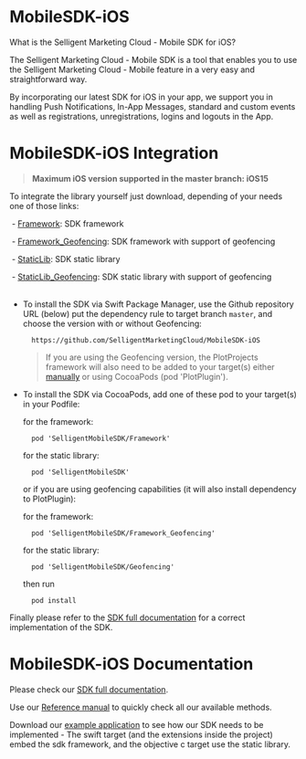 # MobileSDK-iOS

What is the Selligent Marketing Cloud - Mobile SDK for iOS?

The Selligent Marketing Cloud - Mobile SDK is a tool that enables you to use the Selligent Marketing Cloud - Mobile feature in a very easy and straightforward way. 

By incorporating our latest SDK for iOS in your app, we support you in handling Push Notifications, In-App Messages, standard and custom events as well as registrations, unregistrations, logins and logouts in the App.

# MobileSDK-iOS Integration
> **Maximum iOS version supported in the master branch: iOS15**

To integrate the library yourself just download, depending of your needs one of those links: 

​    - <a href="https://github.com/SelligentMarketingCloud/MobileSDK-iOS/tree/master/Framework">Framework</a>: SDK framework

​    - <a href="https://github.com/SelligentMarketingCloud/MobileSDK-iOS/tree/master/Framework_Geofencing">Framework_Geofencing</a>: SDK framework with support of geofencing

​    - <a href="https://github.com/SelligentMarketingCloud/MobileSDK-iOS/tree/master/StaticLib">StaticLib</a>: SDK static library

​    - <a href="https://github.com/SelligentMarketingCloud/MobileSDK-iOS/tree/master/StaticLib_Geofencing">StaticLib_Geofencing</a>: SDK static library with support of geofencing
​    
​    
- To install the SDK via Swift Package Manager, use the Github repository URL (below) put the dependency rule to target branch `master`, and choose the version with or without Geofencing:

        https://github.com/SelligentMarketingCloud/MobileSDK-iOS
        
    > If you are using the Geofencing version, the PlotProjects framework will also need to be added to your target(s) either [manually](https://files.plotprojects.com/download-page/) or using CocoaPods (pod 'PlotPlugin').

- To install the SDK via CocoaPods, add one of these pod to your target(s) in your Podfile: 

    for the framework:

        pod 'SelligentMobileSDK/Framework'

    for the static library: 

        pod 'SelligentMobileSDK'

    or if you are using geofencing capabilities (it will also install dependency to PlotPlugin):

    for the framework:

        pod 'SelligentMobileSDK/Framework_Geofencing' 

    for the static library: 

        pod 'SelligentMobileSDK/Geofencing'

    then run
        
        pod install

Finally please refer to the <a href="https://github.com/SelligentMarketingCloud/MobileSDK-iOS/tree/master/Documentation#ios--using-the-sdk">SDK full documentation</a> for a correct implementation of the SDK.

# MobileSDK-iOS Documentation

Please check our <a href="https://github.com/SelligentMarketingCloud/MobileSDK-iOS/tree/master/Documentation#ios--using-the-sdk">SDK full documentation</a>.

Use our <a href="https://github.com/SelligentMarketingCloud/MobileSDK-iOS/tree/master/Documentation/MobileSDK%20Reference#mobilesdk-reference">Reference manual</a> to quickly check all our available methods.

Download our <a href="https://github.com/SelligentMarketingCloud/MobileSDK-iOS/tree/master/Documentation/IOSSDKTemplate.zip">example application</a> to see how our SDK needs to be implemented - The swift target (and the extensions inside the project) embed the sdk framework, and the objective c target use the static library.
